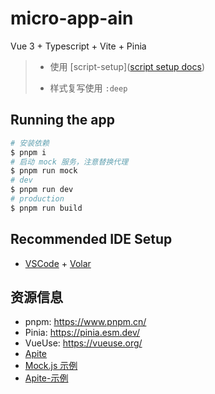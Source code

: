 # micro-app-ain

Vue 3 + Typescript + Vite + Pinia

> - 使用 [script-setup]([script setup docs](https://v3.vuejs.org/api/sfc-script-setup.html#sfc-script-setup))
>
> - 样式复写使用 `:deep`

## Running the app

```bash
# 安装依赖
$ pnpm i
# 启动 mock 服务，注意替换代理
$ pnpm run mock
# dev
$ pnpm run dev
# production
$ pnpm run build
```

## Recommended IDE Setup

- [VSCode](https://code.visualstudio.com/) + [Volar](https://marketplace.visualstudio.com/items?itemName=johnsoncodehk.volar)

## 资源信息

- pnpm: <https://www.pnpm.cn/>
- Pinia: <https://pinia.esm.dev/>
- VueUse: <https://vueuse.org/>
- [Apite](https://apite.frp.boyxing.com/)
- [Mock.js 示例](http://mockjs.com/examples.html)
- [Apite-示例](https://github.com/wangxing218/apite/blob/1a930a61bea1cc388d5ba9d95088d760eb71c15f/web-src/api/index.js)
